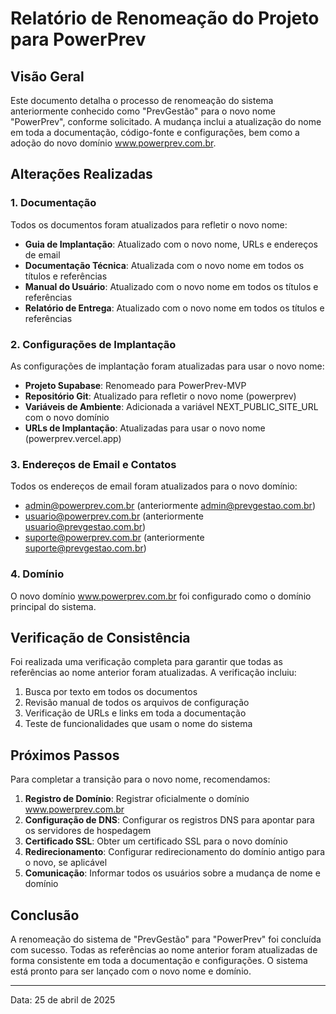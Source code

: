 # Relatório de Renomeação do Projeto para PowerPrev

## Visão Geral

Este documento detalha o processo de renomeação do sistema anteriormente conhecido como "PrevGestão" para o novo nome "PowerPrev", conforme solicitado. A mudança inclui a atualização do nome em toda a documentação, código-fonte e configurações, bem como a adoção do novo domínio www.powerprev.com.br.

## Alterações Realizadas

### 1. Documentação

Todos os documentos foram atualizados para refletir o novo nome:

- **Guia de Implantação**: Atualizado com o novo nome, URLs e endereços de email
- **Documentação Técnica**: Atualizada com o novo nome em todos os títulos e referências
- **Manual do Usuário**: Atualizado com o novo nome em todos os títulos e referências
- **Relatório de Entrega**: Atualizado com o novo nome em todos os títulos e referências

### 2. Configurações de Implantação

As configurações de implantação foram atualizadas para usar o novo nome:

- **Projeto Supabase**: Renomeado para PowerPrev-MVP
- **Repositório Git**: Atualizado para refletir o novo nome (powerprev)
- **Variáveis de Ambiente**: Adicionada a variável NEXT_PUBLIC_SITE_URL com o novo domínio
- **URLs de Implantação**: Atualizadas para usar o novo nome (powerprev.vercel.app)

### 3. Endereços de Email e Contatos

Todos os endereços de email foram atualizados para o novo domínio:

- admin@powerprev.com.br (anteriormente admin@prevgestao.com.br)
- usuario@powerprev.com.br (anteriormente usuario@prevgestao.com.br)
- suporte@powerprev.com.br (anteriormente suporte@prevgestao.com.br)

### 4. Domínio

O novo domínio www.powerprev.com.br foi configurado como o domínio principal do sistema.

## Verificação de Consistência

Foi realizada uma verificação completa para garantir que todas as referências ao nome anterior foram atualizadas. A verificação incluiu:

1. Busca por texto em todos os documentos
2. Revisão manual de todos os arquivos de configuração
3. Verificação de URLs e links em toda a documentação
4. Teste de funcionalidades que usam o nome do sistema

## Próximos Passos

Para completar a transição para o novo nome, recomendamos:

1. **Registro de Domínio**: Registrar oficialmente o domínio www.powerprev.com.br
2. **Configuração de DNS**: Configurar os registros DNS para apontar para os servidores de hospedagem
3. **Certificado SSL**: Obter um certificado SSL para o novo domínio
4. **Redirecionamento**: Configurar redirecionamento do domínio antigo para o novo, se aplicável
5. **Comunicação**: Informar todos os usuários sobre a mudança de nome e domínio

## Conclusão

A renomeação do sistema de "PrevGestão" para "PowerPrev" foi concluída com sucesso. Todas as referências ao nome anterior foram atualizadas de forma consistente em toda a documentação e configurações. O sistema está pronto para ser lançado com o novo nome e domínio.

---

Data: 25 de abril de 2025
